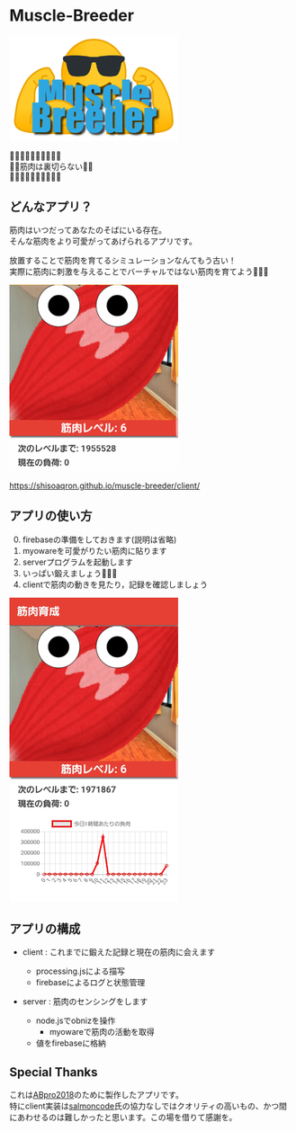 # Muscle-Breeder
<img src="./asset/logo.png" width="300px">

💪💪💪💪💪💪💪💪💪💪  
💪💪筋肉は裏切らない💪💪  
💪💪💪💪💪💪💪💪💪💪  

## どんなアプリ？

筋肉はいつだってあなたのそばにいる存在。  
そんな筋肉をより可愛がってあげられるアプリです。

放置することで筋肉を育てるシミュレーションなんてもう古い！  
実際に筋肉に刺激を与えることでバーチャルではない筋肉を育てよう💪💪💪

<img src="./asset/kinniku.gif" width="300px"/>

https://shisoaqron.github.io/muscle-breeder/client/

## アプリの使い方

0. firebaseの準備をしておきます(説明は省略)
1. myowareを可愛がりたい筋肉に貼ります
2. serverプログラムを起動します  
3. いっぱい鍛えましょう💪💪💪
4. clientで筋肉の動きを見たり，記録を確認しましょう

<img src="./asset/screenshot.jpg" width="300px">

## アプリの構成

- client : これまでに鍛えた記録と現在の筋肉に会えます
  - processing.jsによる描写
  - firebaseによるログと状態管理

- server : 筋肉のセンシングをします
  - node.jsでobnizを操作
    - myowareで筋肉の活動を取得
  - 値をfirebaseに格納

## Special Thanks

これは[ABpro2018](https://abpro.jp/2018/)のために製作したアプリです。  
特にclient実装は[salmoncode](https://github.com/salmoncode)氏の協力なしではクオリティの高いもの、かつ間にあわせるのは難しかったと思います。この場を借りて感謝を。